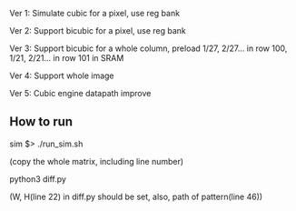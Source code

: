 Ver 1: Simulate cubic for a pixel, use reg bank

Ver 2: Support bicubic for a pixel, use reg bank

Ver 3: Support bicubic for a whole column, preload 1/27, 2/27... in row 100, 1/21, 2/21... in row 101 in SRAM

Ver 4: Support whole image

Ver 5: Cubic engine datapath improve

## How to run

sim $> ./run_sim.sh

(copy the whole matrix, including line number)

python3 diff.py

(W, H(line 22) in diff.py should be set, also, path of pattern(line 46))

